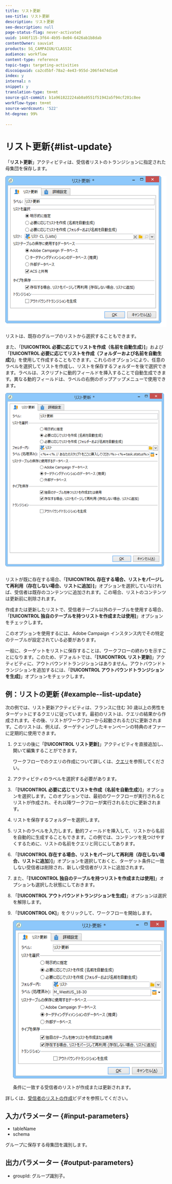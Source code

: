 ```yaml
---
title: リスト更新
seo-title: リスト更新
description: リスト更新
seo-description: null
page-status-flag: never-activated
uuid: 1446f115-3f64-4b95-8e04-6426ab1b8dab
contentOwner: sauviat
products: SG_CAMPAIGN/CLASSIC
audience: workflow
content-type: reference
topic-tags: targeting-activities
discoiquuid: ca2cd5bf-78a2-4e43-955d-206f4474d1e0
index: y
internal: n
snippet: y
translation-type: tm+mt
source-git-commit: b1a961822224ab0a9551f51942a5f94cf201c8ee
workflow-type: tm+mt
source-wordcount: '522'
ht-degree: 99%

---
```



# リスト更新{#list-update}

「**リスト更新**」アクティビティは、受信者リストのトランジションに指定された母集団を保存します。

![](assets/s_user_segmentation_update_group.png)

リストは、既存のグループのリストから選択することもできます。

また、「**[!UICONTROL 必要に応じてリストを作成（名前を自動生成）]**」および「**[!UICONTROL 必要に応じてリストを作成（フォルダーおよび名前を自動生成）]**」を使用して作成することもできます。これらのオプションにより、任意のラベルを選択してリストを作成し、リストを保存するフォルダーを後で選択できます。ラベルは、スクリプトに動的フィールドを挿入することで自動生成できます。異なる動的フィールドは、ラベルの右側のポップアップメニューで使用できます。

![](assets/s_user_segmentation_update_list_calc.png)

リストが既に存在する場合、「**[!UICONTROL 存在する場合、リストをパージして再利用（存在しない場合、リストに追加）]**」オプションを選択していなければ、受信者は既存のコンテンツに追加されます。この場合、リストのコンテンツは更新前に削除されます。

作成または更新したリストで、受信者テーブル以外のテーブルを使用する場合、「**[!UICONTROL 独自のテーブルを持つリストを作成または使用]**」オプションをチェックします。

このオプションを使用するには、Adobe Campaign インスタンス内でその特定のテーブルが設定されている必要があります。

一般に、ターゲットをリストに保存することは、ワークフローの終わりを示すことになります。このため、デフォルトでは、「**[!UICONTROL リスト更新]**」アクティビティに、アウトバウンドトランジションはありません。アウトバウンドトランジションを追加するには、「**[!UICONTROL アウトバウンドトランジションを生成]**」オプションをチェックします。

## 例：リストの更新 {#example--list-update}

次の例では、リスト更新アクティビティは、フランスに住む 30 歳以上の男性をターゲットにするクエリに従っています。最初のリストは、クエリの結果から作成されます。その後、リストがワークフローから起動されるたびに更新されます。このリストは、例えば、ターゲティングしたキャンペーンの特典のオファーに定期的に使用できます。

1. クエリの後に「**[!UICONTROL リスト更新]**」アクティビティを直接追加し、開いて編集することができます。

   ワークフローでのクエリの作成について詳しくは、[クエリ](../../workflow/using/query.md)を参照してください。

1. アクティビティのラベルを選択する必要があります。
1. 「**[!UICONTROL 必要に応じてリストを作成（名前を自動生成）]**」オプションを選択します。このオプションでは、最初のワークフローが実行されるとリストが作成され、それ以降ワークフローが実行されるたびに更新されます。
1. リストを保存するフォルダーを選択します。
1. リストのラベルを入力します。動的フィールドを挿入して、リストから名前を自動的に生成することもできます。この例では、コンテンツを見つけやすくするために、リストの名前をクエリと同じにしてあります。
1. 「**[!UICONTROL 存在する場合、リストをパージして再利用（存在しない場合、リストに追加）]**」オプションを選択しておくと、ターゲット条件に一致しない受信者は削除され、新しい受信者がリストに追加されます。
1. また、「**[!UICONTROL 独自のテーブルを持つリストを作成または使用]**」オプションも選択した状態にしておきます。
1. 「**[!UICONTROL アウトバウンドトランジションを生成]**」オプションは選択を解除します。
1. 「**[!UICONTROL OK]**」をクリックして、ワークフローを開始します。

   ![](assets/s_user_segmentation_update_list_calc_example.png)

   条件に一致する受信者のリストが作成または更新されます。

詳しくは、[受信者のリストの作成](https://docs.campaign.adobe.com/doc/AC/en/Videos/Videos.html)ビデオを参照してください。

## 入力パラメーター {#input-parameters}

* tableName
* schema

グループに保存する母集団を識別します。

## 出力パラメーター {#output-parameters}

* groupId: グループ識別子。
